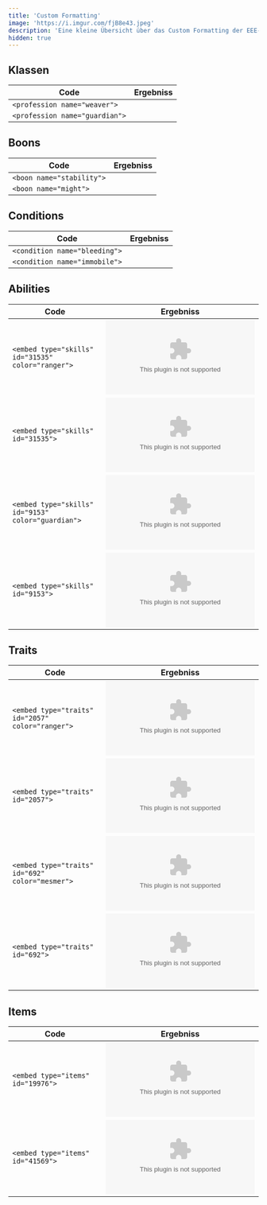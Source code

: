 ```yaml
---
title: 'Custom Formatting'
image: 'https://i.imgur.com/fjB8e43.jpeg'
description: 'Eine kleine Übersicht über das Custom Formatting der EEE-Website'
hidden: true
---
```


## Klassen

| Code                           | Ergebniss                    |
|--------------------------------|------------------------------|
| `<profession name="weaver">`   | <profession name="weaver">   | 
| `<profession name="guardian">` | <profession name="guardian"> | 

## Boons
  
| Code                           | Ergebniss                    |
|--------------------------------|------------------------------|
| `<boon name="stability">`      | <boon name="stability">      | 
| `<boon name="might">`          | <boon name="might">          | 
  
## Conditions
  
| Code                           | Ergebniss                    |
|--------------------------------|------------------------------|
| `<condition name="bleeding">`  | <condition name="bleeding">  | 
| `<condition name="immobile">`  | <condition name="immobile">  | 
 
## Abilities
  
| Code                                               | Ergebniss                                        |
|----------------------------------------------------|--------------------------------------------------|
| `<embed type="skills" id="31535" color="ranger">`  | <embed type="skills" id="31535" color="ranger">  | 
| `<embed type="skills" id="31535">`                 | <embed type="skills" id="31535">                 | 
| `<embed type="skills" id="9153" color="guardian">` | <embed type="skills" id="9153" color="guardian"> | 
| `<embed type="skills" id="9153">`                  | <embed type="skills" id="9153">                  | 

## Traits
  
| Code                                               | Ergebniss                                        |
|----------------------------------------------------|--------------------------------------------------|
| `<embed type="traits" id="2057" color="ranger">`   | <embed type="traits" id="2057" color="ranger">   | 
| `<embed type="traits" id="2057">`                  | <embed type="traits" id="2057">                  | 
| `<embed type="traits" id="692" color="mesmer">`    | <embed type="traits" id="692" color="mesmer">    | 
| `<embed type="traits" id="692">`                   | <embed type="traits" id="692">                   | 
  
## Items
  
| Code                                               | Ergebniss                                        |
|----------------------------------------------------|--------------------------------------------------|
| `<embed type="items" id="19976">`                  | <embed type="items" id="19976">                  |  
| `<embed type="items" id="41569">`                  | <embed type="items" id="41569">                  | 
